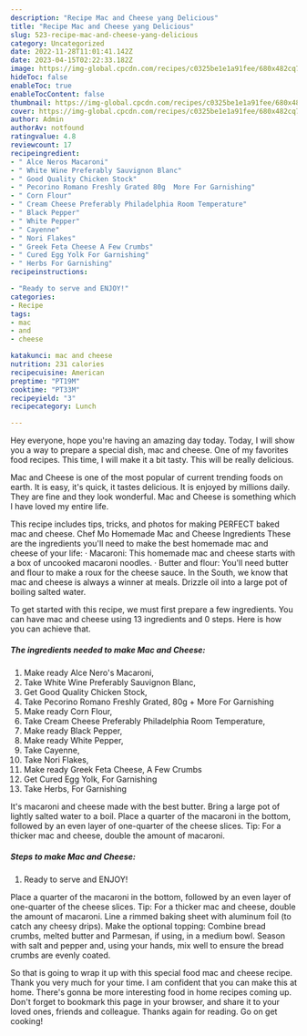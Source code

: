```yaml
---
description: "Recipe Mac and Cheese yang Delicious"
title: "Recipe Mac and Cheese yang Delicious"
slug: 523-recipe-mac-and-cheese-yang-delicious
category: Uncategorized
date: 2022-11-28T11:01:41.142Z
date: 2023-04-15T02:22:33.182Z
image: https://img-global.cpcdn.com/recipes/c0325be1e1a91fee/680x482cq70/mac-and-cheese-recipe-main-photo.jpg
hideToc: false
enableToc: true
enableTocContent: false
thumbnail: https://img-global.cpcdn.com/recipes/c0325be1e1a91fee/680x482cq70/mac-and-cheese-recipe-main-photo.jpg
cover: https://img-global.cpcdn.com/recipes/c0325be1e1a91fee/680x482cq70/mac-and-cheese-recipe-main-photo.jpg
author: Admin
authorAv: notfound
ratingvalue: 4.8
reviewcount: 17
recipeingredient:
- " Alce Neros Macaroni"
- " White Wine Preferably Sauvignon Blanc"
- " Good Quality Chicken Stock"
- " Pecorino Romano Freshly Grated 80g  More For Garnishing"
- " Corn Flour"
- " Cream Cheese Preferably Philadelphia Room Temperature"
- " Black Pepper"
- " White Pepper"
- " Cayenne"
- " Nori Flakes"
- " Greek Feta Cheese A Few Crumbs"
- " Cured Egg Yolk For Garnishing"
- " Herbs For Garnishing"
recipeinstructions:

- "Ready to serve and ENJOY!"
categories:
- Recipe
tags:
- mac
- and
- cheese

katakunci: mac and cheese 
nutrition: 231 calories
recipecuisine: American
preptime: "PT19M"
cooktime: "PT33M"
recipeyield: "3"
recipecategory: Lunch

---
```



Hey everyone, hope you're having an amazing day today. Today, I will show you a way to prepare a special dish, mac and cheese. One of my favorites food recipes. This time, I will make it a bit tasty. This will be really delicious.

Mac and Cheese is one of the most popular of current trending foods on earth. It is easy, it's quick, it tastes delicious. It is enjoyed by millions daily. They are fine and they look wonderful. Mac and Cheese is something which I have loved my entire life.

This recipe includes tips, tricks, and photos for making PERFECT baked mac and cheese. Chef Mo Homemade Mac and Cheese Ingredients These are the ingredients you&#39;ll need to make the best homemade mac and cheese of your life: · Macaroni: This homemade mac and cheese starts with a box of uncooked macaroni noodles. · Butter and flour: You&#39;ll need butter and flour to make a roux for the cheese sauce. In the South, we know that mac and cheese is always a winner at meals. Drizzle oil into a large pot of boiling salted water.


To get started with this recipe, we must first prepare a few ingredients. You can have mac and cheese using 13 ingredients and 0 steps. Here is how you can achieve that.

<!--inarticleads1-->

##### The ingredients needed to make Mac and Cheese:

1. Make ready  Alce Nero&#39;s Macaroni,
1. Take  White Wine Preferably Sauvignon Blanc,
1. Get  Good Quality Chicken Stock,
1. Take  Pecorino Romano Freshly Grated, 80g + More For Garnishing
1. Make ready  Corn Flour,
1. Take  Cream Cheese Preferably Philadelphia Room Temperature,
1. Make ready  Black Pepper,
1. Make ready  White Pepper,
1. Take  Cayenne,
1. Take  Nori Flakes,
1. Make ready  Greek Feta Cheese, A Few Crumbs
1. Get  Cured Egg Yolk, For Garnishing
1. Take  Herbs, For Garnishing


It&#39;s macaroni and cheese made with the best butter. Bring a large pot of lightly salted water to a boil. Place a quarter of the macaroni in the bottom, followed by an even layer of one-quarter of the cheese slices. Tip: For a thicker mac and cheese, double the amount of macaroni. 

<!--inarticleads2-->

##### Steps to make Mac and Cheese:


1. Ready to serve and ENJOY!

Place a quarter of the macaroni in the bottom, followed by an even layer of one-quarter of the cheese slices. Tip: For a thicker mac and cheese, double the amount of macaroni. Line a rimmed baking sheet with aluminum foil (to catch any cheesy drips). Make the optional topping: Combine bread crumbs, melted butter and Parmesan, if using, in a medium bowl. Season with salt and pepper and, using your hands, mix well to ensure the bread crumbs are evenly coated. 

So that is going to wrap it up with this special food mac and cheese recipe. Thank you very much for your time. I am confident that you can make this at home. There's gonna be more interesting food in home recipes coming up. Don't forget to bookmark this page in your browser, and share it to your loved ones, friends and colleague. Thanks again for reading. Go on get cooking!
